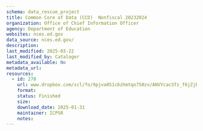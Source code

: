 ```yaml
---
schema: data_rescue_project 
title: Common Core of Data (CCD)  Nonfiscal 20232024
organization: Office of Chief Information Officer
agency: Department of Education
websites: nces.ed.gov
data_source: nces.ed.gov/
description: 
last_modified: 2025-03-22
last_modified_by: Cataloger
metadata_available: No
metadata_url: 
resources:
  - id: 278
    url: www.dropbox.com/scl/fo/9pjva051c6zhmtqo750zv/ANVYcacSTz_f6jZjEpZ1Ok?rlkey=lhdnego8jsr1eau8fw5cp212e&dl=0
    format: 
    status: Finished
    size: 
    download_date: 2025-01-31
    maintainer: ICPSR
    notes: 
---
```

